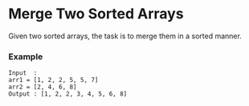 # Merge Two Sorted Arrays
Given two sorted arrays, the task is to merge them in a sorted manner.
### Example
```
Input  :
arr1 = [1, 2, 2, 5, 5, 7]
arr2 = [2, 4, 6, 8]
Output : [1, 2, 2, 3, 4, 5, 6, 8]
```